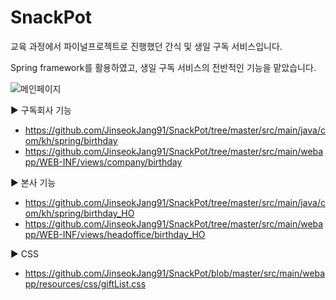 # SnackPot

교육 과정에서 파이널프로젝트로 진행했던 간식 및 생일 구독 서비스입니다.

Spring framework를 활용하였고, 생일 구독 서비스의 전반적인 기능을 맡았습니다.

![메인페이지](https://user-images.githubusercontent.com/85108311/155107918-44e40322-2ac2-4742-880c-0e69249a7bb5.PNG)

▶ 구독회사 기능

- https://github.com/JinseokJang91/SnackPot/tree/master/src/main/java/com/kh/spring/birthday
- https://github.com/JinseokJang91/SnackPot/tree/master/src/main/webapp/WEB-INF/views/company/birthday


▶ 본사 기능

- https://github.com/JinseokJang91/SnackPot/tree/master/src/main/java/com/kh/spring/birthday_HO
- https://github.com/JinseokJang91/SnackPot/tree/master/src/main/webapp/WEB-INF/views/headoffice/birthday_HO


▶ CSS

- https://github.com/JinseokJang91/SnackPot/blob/master/src/main/webapp/resources/css/giftList.css
